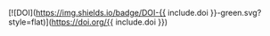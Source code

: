 [![DOI](https://img.shields.io/badge/DOI-{{ include.doi }}-green.svg?style=flat)](https://doi.org/{{ include.doi }})